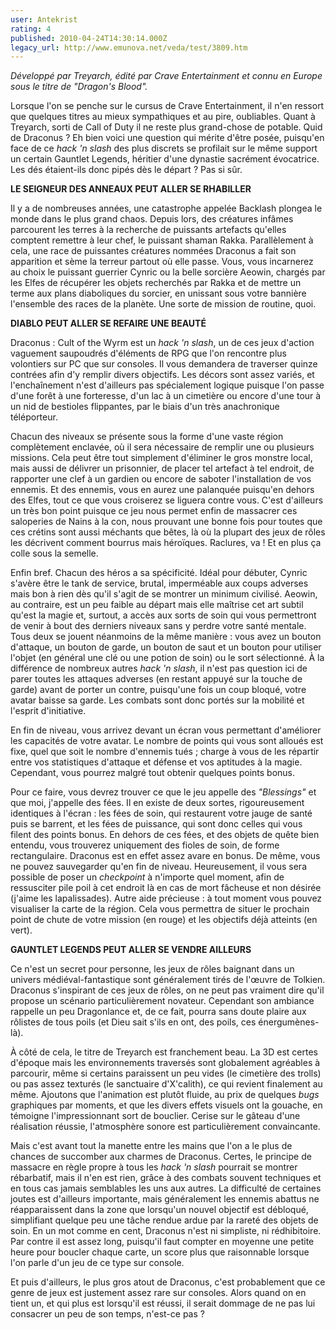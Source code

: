 ```yaml
---
user: Antekrist
rating: 4
published: 2010-04-24T14:30:14.000Z
legacy_url: http://www.emunova.net/veda/test/3809.htm
---
```

_Développé par Treyarch, édité par Crave Entertainment et connu en Europe sous le titre de "Dragon's Blood"._  

  

Lorsque l'on se penche sur le cursus de Crave Entertainment, il n'en ressort que quelques titres au mieux sympathiques et au pire, oubliables. Quant à Treyarch, sorti de Call of Duty il ne reste plus grand-chose de potable. Quid de Draconus ? Eh bien voici une question qui mérite d'être posée, puisqu'en face de ce _hack 'n slash_ des plus discrets se profilait sur le même support un certain Gauntlet Legends, héritier d'une dynastie sacrément évocatrice. Les dés étaient-ils donc pipés dès le départ ? Pas si sûr.  

  

**LE SEIGNEUR DES ANNEAUX PEUT ALLER SE RHABILLER**  

Il y a de nombreuses années, une catastrophe appelée Backlash plongea le monde dans le plus grand chaos. Depuis lors, des créatures infâmes parcourent les terres à la recherche de puissants artefacts qu'elles comptent remettre à leur chef, le puissant shaman Rakka. Parallèlement à cela, une race de puissantes créatures nommées Draconus a fait son apparition et sème la terreur partout où elle passe. Vous, vous incarnerez au choix le puissant guerrier Cynric ou la belle sorcière Aeowin, chargés par les Elfes de récupérer les objets recherchés par Rakka et de mettre un terme aux plans diaboliques du sorcier, en unissant sous votre bannière l'ensemble des races de la planète. Une sorte de mission de routine, quoi.  

  

**DIABLO PEUT ALLER SE REFAIRE UNE BEAUTÉ**  

Draconus : Cult of the Wyrm est un _hack 'n slash_, un de ces jeux d'action vaguement saupoudrés d'éléments de RPG que l'on rencontre plus volontiers sur PC que sur consoles. Il vous demandera de traverser quinze contrées afin d'y remplir divers objectifs. Les décors sont assez variés, et l'enchaînement n'est d'ailleurs pas spécialement logique puisque l'on passe d'une forêt à une forteresse, d'un lac à un cimetière ou encore d'une tour à un nid de bestioles flippantes, par le biais d'un très anachronique téléporteur.  

Chacun des niveaux se présente sous la forme d'une vaste région complètement enclavée, où il sera nécessaire de remplir une ou plusieurs missions. Cela peut être tout simplement d'éliminer le gros monstre local, mais aussi de délivrer un prisonnier, de placer tel artefact à tel endroit, de rapporter une clef à un gardien ou encore de saboter l'installation de vos ennemis. Et des ennemis, vous en aurez une palanquée puisqu'en dehors des Elfes, tout ce que vous croiserez se liguera contre vous. C'est d'ailleurs un très bon point puisque ce jeu nous permet enfin de massacrer ces saloperies de Nains à la con, nous prouvant une bonne fois pour toutes que ces crétins sont aussi méchants que bêtes, là où la plupart des jeux de rôles les décrivent comment bourrus mais héroïques. Raclures, va ! Et en plus ça colle sous la semelle.  

Enfin bref. Chacun des héros a sa spécificité. Idéal pour débuter, Cynric s'avère être le tank de service, brutal, imperméable aux coups adverses mais bon à rien dès qu'il s'agit de se montrer un minimum civilisé. Aeowin, au contraire, est un peu faible au départ mais elle maîtrise cet art subtil qu'est la magie et, surtout, a accès aux sorts de soin qui vous permettront de venir à bout des derniers niveaux sans y perdre votre santé mentale. Tous deux se jouent néanmoins de la même manière : vous avez un bouton d'attaque, un bouton de garde, un bouton de saut et un bouton pour utiliser l'objet (en général une clé ou une potion de soin) ou le sort sélectionné. À la différence de nombreux autres _hack 'n slash_, il n'est pas question ici de parer toutes les attaques adverses (en restant appuyé sur la touche de garde) avant de porter un contre, puisqu'une fois un coup bloqué, votre avatar baisse sa garde. Les combats sont donc portés sur la mobilité et l'esprit d'initiative.  

En fin de niveau, vous arrivez devant un écran vous permettant d'améliorer les capacités de votre avatar. Le nombre de points qui vous sont alloués est fixe, quel que soit le nombre d'ennemis tués ; charge à vous de les répartir entre vos statistiques d'attaque et défense et vos aptitudes à la magie. Cependant, vous pourrez malgré tout obtenir quelques points bonus.  

Pour ce faire, vous devrez trouver ce que le jeu appelle des _"Blessings"_ et que moi, j'appelle des fées. Il en existe de deux sortes, rigoureusement identiques à l'écran : les fées de soin, qui restaurent votre jauge de santé puis se barrent, et les fées de puissance, qui sont donc celles qui vous filent des points bonus. En dehors de ces fées, et des objets de quête bien entendu, vous trouverez uniquement des fioles de soin, de forme rectangulaire. Draconus est en effet assez avare en bonus. De même, vous ne pouvez sauvegarder qu'en fin de niveau. Heureusement, il vous sera possible de poser un _checkpoint_ à n'importe quel moment, afin de ressusciter pile poil à cet endroit là en cas de mort fâcheuse et non désirée (j'aime les lapalissades). Autre aide précieuse : à tout moment vous pouvez visualiser la carte de la région. Cela vous permettra de situer le prochain point de chute de votre mission (en rouge) et les objectifs déjà atteints (en vert).  

  

**GAUNTLET LEGENDS PEUT ALLER SE VENDRE AILLEURS**  

Ce n'est un secret pour personne, les jeux de rôles baignant dans un univers médiéval-fantastique sont généralement tirés de l'œuvre de Tolkien. Draconus s'inspirant de ces jeux de rôles, on ne peut pas vraiment dire qu'il propose un scénario particulièrement novateur. Cependant son ambiance rappelle un peu Dragonlance et, de ce fait, pourra sans doute plaire aux rôlistes de tous poils (et Dieu sait s'ils en ont, des poils, ces énergumènes-là).  

À côté de cela, le titre de Treyarch est franchement beau. La 3D est certes d'époque mais les environnements traversés sont globalement agréables à parcourir, même si certains paraissent un peu vides (le cimetière des trolls) ou pas assez texturés (le sanctuaire d'X'calith), ce qui revient finalement au même. Ajoutons que l'animation est plutôt fluide, au prix de quelques _bugs_ graphiques par moments, et que les divers effets visuels ont la gouache, en témoigne l'impressionnant sort de bouclier. Cerise sur le gâteau d'une réalisation réussie, l'atmosphère sonore est particulièrement convaincante.  

Mais c'est avant tout la manette entre les mains que l'on a le plus de chances de succomber aux charmes de Draconus. Certes, le principe de massacre en règle propre à tous les _hack 'n slash_ pourrait se montrer rébarbatif, mais il n'en est rien, grâce à des combats souvent techniques et en tous cas jamais semblables les uns aux autres. La difficulté de certaines joutes est d'ailleurs importante, mais généralement les ennemis abattus ne réapparaissent dans la zone que lorsqu'un nouvel objectif est débloqué, simplifiant quelque peu une tâche rendue ardue par la rareté des objets de soin. En un mot comme en cent, Draconus n'est ni simpliste, ni rédhibitoire. Par contre il est assez long, puisqu'il faut compter en moyenne une petite heure pour boucler chaque carte, un score plus que raisonnable lorsque l'on parle d'un jeu de ce type sur console.  

Et puis d'ailleurs, le plus gros atout de Draconus, c'est probablement que ce genre de jeux est justement assez rare sur consoles. Alors quand on en tient un, et qui plus est lorsqu'il est réussi, il serait dommage de ne pas lui consacrer un peu de son temps, n'est-ce pas ?